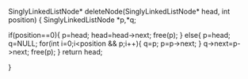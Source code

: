 SinglyLinkedListNode* deleteNode(SinglyLinkedListNode* head, int position) {
 SinglyLinkedListNode *p,*q;

if(position==0){
    p=head;
    head=head->next;
    free(p);
}
else{
    p=head;    
  q=NULL;
    for(int i=0;i<position && p;i++){
        q=p;
        p=p->next;
    }
    q->next=p->next;
    free(p);
}
return head;

}

